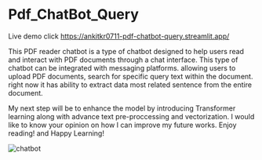 # Pdf_ChatBot_Query

Live demo click https://ankitkr0711-pdf-chatbot-query.streamlit.app/

This PDF reader chatbot is a type of chatbot designed to help users read and interact with PDF documents through a chat interface. This type of chatbot can be integrated with messaging platforms. allowing users to upload PDF documents, search for specific query text within the document. right now it has ability to  extract data most related sentence from the entire document.

My next step will be to enhance the model by introducing Transformer learning along with advance text pre-proccessing and vectorization. I would like to know your opinion on how I can improve my future works. Enjoy reading! and Happy Learning!

![chatbot](https://user-images.githubusercontent.com/111516810/234799193-51da49c2-3a55-4268-9682-5c3dbe3833d1.jpg)
